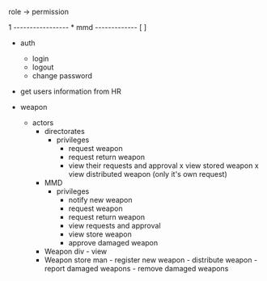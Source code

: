 role -> permission

1 ----------------- *
mmd ------------- [ ]

- auth
	- login
	- logout
	- change password
	

- get users information from HR

- weapon
	- actors
		- directorates
			- privileges
				- request weapon
				- request return weapon
				- view their requests and approval
				x view stored weapon
				x view distributed weapon (only it's own request)
		- MMD
			- privileges
				- notify new weapon
				- request weapon
				- request return weapon
				- view requests and approval
				- view store weapon
				- approve damaged weapon 
		- Weapon div
				- view
		- Weapon store man
				- register new weapon
				- distribute weapon
				- report damaged weapons
				- remove damaged weapons